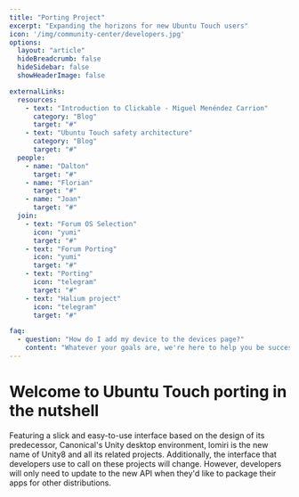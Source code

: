 ```yaml
---
title: "Porting Project"
excerpt: "Expanding the horizons for new Ubuntu Touch users"
icon: '/img/community-center/developers.jpg'
options:
  layout: "article"
  hideBreadcrumb: false
  hideSidebar: false
  showHeaderImage: false

externalLinks:
  resources:
    - text: "Introduction to Clickable - Miguel Menéndez Carrion"
      category: "Blog"
      target: "#"
    - text: "Ubuntu Touch safety architecture"
      category: "Blog"
      target: "#"
  people:
    - name: "Dalton"
      target: "#"
    - name: "Florian"
      target: "#"
    - name: "Joan"
      target: "#"
  join:
    - text: "Forum OS Selection"
      icon: "yumi"
      target: "#"
    - text: "Forum Porting"
      icon: "yumi"
      target: "#"
    - text: "Porting"
      icon: "telegram"
      target: "#"
    - text: "Halium project"
      icon: "telegram"
      target: "#"

faq:
  - question: "How do I add my device to the devices page?"
    content: "Whatever your goals are, we're here to help you be successful, no matter your measure of success. Are you trying to learn a new skill or get better at something you already know how to do? Are you looking for something to add to your CV for volunteering and community engagement? Maybe you just really love the mobile platform and want to see it thrive."
---
```


# Welcome to Ubuntu Touch porting in the nutshell

Featuring a slick and easy-to-use interface based on the design of its predecessor, Canonical's Unity desktop environment, lomiri is the new name of Unity8 and all its related projects. Additionally, the interface that developers use to call on these projects will change. However, developers will only need to update to the new API when they'd like to package their apps for other distributions.
